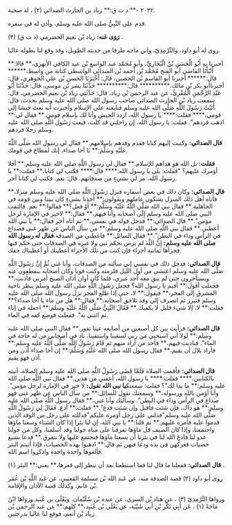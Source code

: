 ٢٠٣٢ -** د ت ق:** زياد بن الحارث الصدائي (٢) ، له صحبة.

قدم على النَّبِيُّ صلى الله عليه وسلم، وأذن له في سفره.

**رَوَى عَنه:** زياد بْن نعيم الحضرمي (د ت ق) (٣) .

روى له أبو داود، والتِّرْمِذِيّ، وابن ماجه طرفا من حديثه الطويل، وقد وقع لنا بطوله عاليا.

أخبرنا بِهِ أَبُو الْحَسَنِ بْنُ الْبُخَارِيِّ، وأبو مُحَمَّد عبد الواسع بْن عبد الكافي الأبهري،** قالا:** أَنْبَأَنَا القاضي أبو الفتح مُحَمَّد بْن أحمد بْن المندائي الواسطي كتابة من واسط،****** قال:****** أخبرنا أبو القاسم بْن الحصين، قال: أَخْبَرَنَا الحسن بْن علي الجوهري، قال: أخبرناأبو بكر بْن مالك،********** قال:********** حَدَّثَنَا بشر بْن موسى، قال: حَدَّثَنَا أَبُو عَبْدِ الرَّحْمَنِ الْمُقْرِئُ، عن عبد الرحمن بْن زياد، قال: حَدَّثَنِي زياد بْن نعيم الحضرمي، قال: سمعت زياد بْن الحارث الصدائي صاحب رسول الله صلى الله عليه وسلم يحدث، قال: أَتَيْتُ رَسُولَ اللَّهِ صَلَّى الله عليه وسلم فبايعته على الإسلام وأخبرت أنه بعث جيشا إلى قومي،**** فقلت:**** يا رسول الله، اردد الجيش وأنا لك بإسلام قومي.** فقال لي:** اذهب فردهم". فقلت: يا رسول الله، إن راحلتي قد كلت، فبعث رَسُول اللَّهِ صلى الله عليه وسلم رجلا فردهم.

**قال الصدائي:** وكتبت إليهم كتابا فقدم وفدهم بإسلامهم.** فقال لي رسول الله صَلَّى اللَّهُ عَلَيْهِ وسَلَّمَ:** يَا أخا صداء، إنك لمطاع في قومك.

**فقلت:** بل الله هو هداهم للإسلام.** فقال لي رسول اللَّهِ صلى الله عليه وسلم:** أفلا أؤمرك عليهم؟ "فقلت: بلى يا رسول الله.**** قال:**** فكتب لي كتابا.** فقلت:** يا رسول الله، مر لي بشيءٍ من صدقاتهم. قال: نعم. فكتب لي كتابا أخر.

**قال الصدائي:** وكان ذلك في بعض أسفاره فنزل رَسُول اللَّهِ صلى الله عليه وسلم منزلا،** فأتاه أهل ذلك المنزل يشكون عاملهم ويقولون:** أخذنا بشيءٍ كان بيننا وبين قومه في الجاهلية.** فقال نبي الله صَلَّى اللَّهُ عَلَيْه وسَلَّمَ:** أَوْ فعل؟** فقالوا:** نعم. فالتفت النبي صلى الله عليه وسلم إِلَى أصحابه وأنا فيهم،** فقال:** لاخير في الإمارة لرجل مؤمن".** قال الصدائي:** فدخل قوله في نفسي،** ثم أتاه أخر فقال:** يا نبي الله أعطني.** فقال نبي اللَّهِ صلى الله عليه وسلم:** من سأل الناس عن ظهر غنى فصداع في الرأس وداء في البطن".** فقال السائل:** فاعطني من الصدقة.**فقال له رسول الله صلى الله عليه وسلم:** إِنَّ اللَّهَ لم يرض بحكم نبي ولا غيره في الصدقات حتى حكم فيها فجزأها ثمانية أجزاء فإن كنت من تلك الأجزاء أعطيتك أو أعطيناك حقك.

**قال الصدائي:** فدخل ذلك في نفسي إني سألته من الصدقات، وأنا غني ثُمَّ إِنَّ رَسُولَ اللَّهِ صَلَّى الله عليه وسلم اعتشى من أول الليل فلزمته وكنت قويا وكان أصحابه ينقطعون عنه ويستأخرون حتى لم يبق معه أحد غيري، فلما كان أوان أذان الصبح أمرني فأذنت،** فجعلت أقول:** أقيم يا رسول الله؟ فجعل رَسُول اللَّهِ صلى الله عليه وسلم ينظر ناحية المشرق إلى الفجر،** فيقول:** لا، حتى إذا طلع الفجر نزل رسول الله صلى الله عليه وسلم فتبرز ثم انصرف إلي وقد تلاحق أصحابه،** فقال:** هل من ماء يا أخا صداء؟** فقلت:** لا، إلا شيء قليل لا يكفيك.** فَقَالَ النَّبِيُّ صَلَّى اللَّهُ عَلَيْهِ وسلم:** اجعله في إناء ثم ائتني به". ففعلت فوضع كفه في الماء.

**قال الصدائي:** فرأيت بين كل أصبعين من أصابعه عينا تفور.** فقال النبي صلى الله عليه وسلم:** لولا أني استحيي من ربي لسقينا واستقينا، ناد في أصحابي من له حاجة في الماء". فناديت فيهم،** فأخذ من أراد منهم ثم قَامَ رَسُولُ اللَّهِ صَلَّى اللَّهُ عليه وسلم:** فأراد بلال أن يقيم،** فقال رسول الله صلى الله عَلَيْهِ وَسَلَّمَ:** إن أخا صداء أذن ومن أذن فهو يقيم.

**قال الصدائي:** فأقمت الصلاة فَلَمَّا قَضَى رَسُولُ اللَّهِ صلى الله عليه وسلم الصلاة، أتيته بالكتابين،**** فقلت:**** يا رسول الله، أعفني من هذين.** فقال نبي اللَّهِ صلى الله عليه وسلم:** ما بدا لك"؟ فقلت: سمعتك**يا نبي الله تقول:** لا خير في الإمارة لرجل مؤمن". وأنا أؤمن بالله ورسوله،** وسمعتك تقول للسائل:** من سأل الناس عن ظهر غنى فهو صداع في الرأس وداء في البطن". وسألتك وأنا غني،** فقال رسول اللَّهِ صلى الله عليه وسلم:** هو ذاك، فإن شئت فأقبل وإن شئت فدع".** فقلت:** أدع. فَقَالَ لِي رَسُولُ اللَّهِ صَلَّى الله عليه وسلم"فدلني على رجل أؤمره عليكم"فدللته على رجل من الوفد الذين قدموا عليه فأمره عليهم.** ثم قلنا:** يا نبي الله، إن لنا بئرا إذا كان الشتاء وسعنا ماؤها واجتمعنا، وإذا كان الصيف قل ماؤها تفرقنا على مياه حولنا وقد أسلمنا، وكل من حولنا عدو لنا فادع الله لنا في بئرنا أن يسعنا ماؤها فنجتمع عليها ولا نتفرق.** فدعا بسبع حصيات فعركهن في يده ودعا فيهن ثم قال:** اذهبوا بهذه الحصيات، فإذا أتيتم البئر فألقوها واحدة واحدة واذكروا اسم الله.

**قال الصدائي:** ففعلنا ما قال لنا فما استطعنا بعد أن ننظر إلى قعرها،** يعني:** البئر (١) .

روى أبو داود (٢) قصة الصدقة منه، عن عَبد الله بْن مسلمة القعنبي، عن عَبد اللَّهِ بْن عُمَر بْن غانم، وكذلك قصة الأذان والإقامة.

ورواها التِّرْمِذِيّ (٣) ، عن هناد بْن السري، عن عبدة بْن سُلَيْمان، ويَعْلَى بن عُبَيد.ورَوَاهَا ابْنُ مَاجَهْ (١) ، عَن أَبِي بَكْرِ بْنِ أَبي شَيْبَة، عن يَعْلَى بْن عُبَيد،** كلهم:** عن عبد الرحمن بْن زياد بْن أنعم، فوقع لنا عاليا بدرجتين.